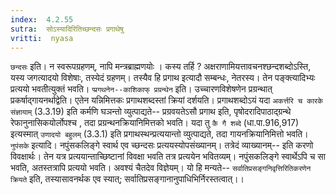 ```yaml
---
index:  4.2.55
sutra:  सोऽस्यादिरितिच्छन्दसः प्रगाथेषु
vritti:  nyasa
---
```


`छन्दसः` इति। न स्वरूपग्रहणम्, नापि मन्त्रब्राह्मणयोः । कस्य तर्हि ? अक्षराणामियत्तावचनश्छन्दशब्दोऽस्ति, यस्य जगत्यादयो विशेषाः, तस्येदं ग्रहणम्। तस्यैव हि प्रगाथ इत्यादौ सम्बन्धः, नेतरस्य। तेन पङ्क्त्यादिभ्यः प्रत्ययो भवतीत्युक्तं भवति।
`प्प्रगथनेन--काशिकाफ् प्रग्रन्थेन` इति। उच्चारणविशेषणेन प्रग्रन्थात् प्रकर्षाद्गायनर्थाद्वेति। एतेन यन्निमित्तकः प्रगाथशब्दस्तां क्रियां दर्शयति। प्रगाथशब्दोऽयं यदा `अकर्त्तरि च कारके संज्ञायाम्` (3.3.19) इति कर्मणि घञन्तो व्युत्पाद्यते-- प्रग्रवयतेऽसौ प्रगाथ इति, पृषोदरादिपाठाद्ग्रन्थे रेफानुनासिकयोर्लोपश्च , तदा प्रग्रन्थनक्रियानिमित्तको भवति। यदा तु `कै गै शब्दे` (धा.पा.916,917) इत्यस्मात् `उणादयो बहुलम्` (3.3.1) इति प्रगाथस्थन्प्रत्ययान्तो व्युत्पाद्यते, तदा गायनक्रियानिमित्तो भवति।
`नुपंसके` इत्यादि। नपुंसकलिङ्गे स्वार्थ एव च्छन्दसः प्रत्ययस्योपसंख्यानम्। तत्रेदं व्याख्यानम्-- इति करणो विवक्षार्थः। तेन यत्र प्रत्ययान्ताच्छिष्टानां विवक्षा भवति तत्र प्रत्ययेन भवितव्यम्। नपुंसकलिङ्गे स्वार्थेऽपि च सा भवति, अतस्तत्रापि प्रत्ययो भवति। अवश्यं चैतदेव विज्ञेयम्। यो हि मन्यते-- `सर्वातिप्रसङ्गनिवृत्तिरितिकरणेन क्रियते` इति, तस्यासावनर्थक एव स्यात्; सर्वातिप्रसङ्गानानुपाधिभिर्निरस्तत्वात्।।

